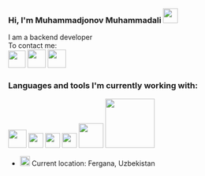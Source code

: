 ###  Hi, I'm Muhammadjonov Muhammadali <img src="https://media.giphy.com/media/hvRJCLFzcasrR4ia7z/giphy.gif" width = "30px"> <br/>
 I am a backend developer<br/>
 To contact me:
 <br/>
 <a href ='https://www.facebook.com/profile.php?id=100089671944041&mibextid=ZbWKwL'><img src="https://i.pinimg.com/originals/0c/e6/06/0ce6061c72025cb98854de1ae1bed392.png" height = "35px"></a>
 <a href ='https://t.me/MuhammadaliWebDeveloper'><img src="https://flyclipart.com/thumb2/ikonka-telegram-png-png-image-398306.png" height = "37px"></a>
 <a href ='https://t.me/MuhammadaliWebDeveloper'><img src=" https://lookaside.fbsbx.com/lookaside/crawler/media/?media_id=1255809821164626" height = "37px"></a>


### Languages and tools I'm currently working with:
<code><img src="https://4.bp.blogspot.com/-BjX4NGeiKn8/VUYx2BIXUBI/AAAAAAAAASQ/pidAWKmH940/s1600/zvAAkmQm.jpeg" height = "37px"></code>
<code><img src="https://luxe-host.ru/wp-content/uploads/3/1/6/316df50bcf36dccbe19dd219abf85b16.png" width = "30px"></code>
<code><img src="https://logos-download.com/wp-content/uploads/2016/09/Sass_logo.png" width = "30px"></code>
<code><img src="https://upload.wikimedia.org/wikipedia/commons/thumb/b/b2/Bootstrap_logo.svg/1200px-Bootstrap_logo.svg.png" width = "30px"></code>
<code><img src="https://cdn.freebiesupply.com/logos/large/2x/php-1-logo-png-transparent.png" width = "50px"></code>
<code><img src="https://pluspng.com/img-png/laravel-logo-png-laravel-logos-img-4846x1198.png" width = "100px"></code>
<br/>

-  <img src="https://media2.giphy.com/media/4mML4cVNOKVakSy649/giphy.gif?cid=ecf05e47ydo7c8n08u4lpjwh2s3k0ak1mffrwfwu8pymvm3f&rid=giphy.gif&ct=s" height = "20px"> Current location: Fergana, Uzbekistan  

